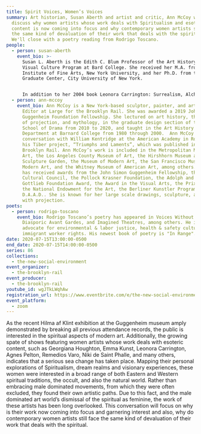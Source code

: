 ```yaml
---
title: Spirit Voices, Women’s Voices
summary: Art historian, Susan Aberth and artist and critic, Ann McCoy will
  discuss why women artists whose work deals with Spiritualism and esoteric
  content is now coming into focus and why contemporary women artists still face
  the same kind of devaluation of their work that deals with the spiritual.
  We'll close with a poetry reading from Rodrigo Toscano.
people:
  - person: susan-aberth
    event_bio: >-
      Susan L. Aberth is the Edith C. Blum Professor of the Art History and
      Visual Culture Program at Bard College. She received her M.A. from the
      Institute of Fine Arts, New York University, and her Ph.D. from the
      Graduate Center, City University of New York. 


      In addition to her 2004 book Leonora Carrington: Surrealism, Alchemy and Art (Lund Humphries), forthcoming is Leonora Carrington: The Tarot (Fulgur Press, 2020) co-authored with Mexican curator Tere Arcq.  She has contributed to Surrealism and Magic, Guggenheim Venice (2021); Seeking the Marvelous: Ithell Colquhoun, British Women and Surrealism (Fulgur Press, 2021), Agnes Pelton: Desert Transcendentalist (Phoenix Art Museum, 2019), Surrealism, Occultism and Politics: In Search of the Marvelous (Routledge Press, 2018), Leonora Carrington: Cuentos Magicos (Museo de Arte Moderno & INBA, Mexico City, 2018), Unpacking: The Marciano Collection (Delmonico Books, Prestel, 2017), and Leonora Carrington and the International Avant-Garde (Manchester University Press, 2017), as well as to Abraxas: International Journal of Esoteric Studies, Black Mirror, and Journal of Surrealism of the Americas. 
  - person: ann-mccoy
    event_bio: Ann McCoy is a New York-based sculptor, painter, and art critic, and
      Editor at Large for the Brooklyn Rail. She was awarded a 2019 John Simon
      Guggenheim Foundation Fellowship. She lectured on art history, the history
      of projection, and mythology, in the graduate design section of the Yale
      School of Drama from 2010 to 2020, and taught in the Art History
      Department at Barnard College from 1980 through 2000.  Ann McCoy did a
      conversation with William Kentridge at the American Academy in Rome for
      his Tiber project, “Triumphs and Laments”, which was published in the
      Brooklyn Rail. Ann McCoy’s work is included in the Metropolitan Museum of
      Art, the Los Angeles County Museum of Art, the Hirshhorn Museum and
      Sculpture Garden, the Museum of Modern Art, the San Francisco Museum of
      Modern Art, and the Whitney Museum of American Art, among others. McCoy
      has received awards from the John Simon Guggenheim Fellowship, the Asian
      Cultural Council, the Pollock Krasner Foundation, the Adolph and Esther
      Gottlieb Foundation Award, the Award in the Visual Arts, the Prix de Rome,
      the National Endowment for the Art, the Berliner Kunstler Program
      D.A.A.D.. She is known for her large scale drawings, sculpture, and work
      with projection.
poets:
  - person: rodrigo-toscano
    event_bio: Rodrigo Toscano’s poetry has appeared in Voices Without Borders,
      Diasporic Avant Gardes, and Imagined Theatres, among others. He is an
      advocate for environmental & labor justice, health & safety culture, and
      immigrant worker rights. His newest book of poetry is "In Range".
date: 2020-07-15T13:00:00-0500
end_date: 2020-07-15T14:00:00-0500
series: 86
collections:
  - the-new-social-environment
event_organizer:
  - the-brooklyn-rail
event_producer:
  - the-brooklyn-rail
youtube_id: wgJTkLWqhAw
registration_url: https://www.eventbrite.com/e/the-new-social-environment-86-spirit-voices-womens-voices-tickets-113094051352
event_platform:
  - zoom
---
```

As the recent Hilma af Klint exhibition at the Guggenheim museum amply demonstrated by breaking all previous attendance records, the public is interested in the spiritual aspects of modern art. Additionally, the growing spate of shows featuring women artists whose work deals with esoteric content, such as Georgiana Houghton, Emma Kunst, Leonora Carrington, Agnes Pelton, Remedios Varo, Niki de Saint Phalle, and many others, indicates that a serious sea change has taken place. Mapping their personal explorations of Spiritualism, dream realms and visionary experiences, these women were interested in a broad range of both Eastern and Western spiritual traditions, the occult, and also the natural world. Rather than embracing male dominated movements, from which they were often excluded, they found their own artistic paths. Due to this fact, and the male dominated art world’s dismissal of the spiritual as feminine, the work of these artists has been long overlooked. This conversation will focus on why is their work now coming into focus and garnering interest and also, why do contemporary women artists still face the same kind of devaluation of their work that deals with the spiritual.
